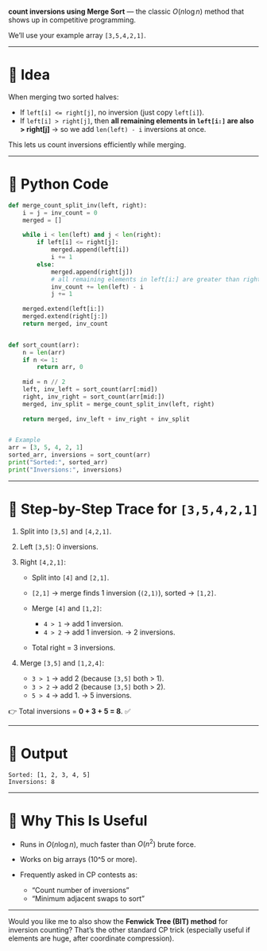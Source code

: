  **count inversions using Merge Sort** — the classic $O(n \log n)$ method that shows up in competitive programming.

We’ll use your example array `[3,5,4,2,1]`.

---

# 🔹 Idea

When merging two sorted halves:

* If `left[i] <= right[j]`, no inversion (just copy `left[i]`).
* If `left[i] > right[j]`, then **all remaining elements in `left[i:]` are also > right\[j]**
  → so we add `len(left) - i` inversions at once.

This lets us count inversions efficiently while merging.

---

# 🔹 Python Code

```python
def merge_count_split_inv(left, right):
    i = j = inv_count = 0
    merged = []
    
    while i < len(left) and j < len(right):
        if left[i] <= right[j]:
            merged.append(left[i])
            i += 1
        else:
            merged.append(right[j])
            # all remaining elements in left[i:] are greater than right[j]
            inv_count += len(left) - i
            j += 1
    
    merged.extend(left[i:])
    merged.extend(right[j:])
    return merged, inv_count


def sort_count(arr):
    n = len(arr)
    if n <= 1:
        return arr, 0
    
    mid = n // 2
    left, inv_left = sort_count(arr[:mid])
    right, inv_right = sort_count(arr[mid:])
    merged, inv_split = merge_count_split_inv(left, right)
    
    return merged, inv_left + inv_right + inv_split


# Example
arr = [3, 5, 4, 2, 1]
sorted_arr, inversions = sort_count(arr)
print("Sorted:", sorted_arr)
print("Inversions:", inversions)
```

---

# 🔹 Step-by-Step Trace for `[3,5,4,2,1]`

1. Split into `[3,5]` and `[4,2,1]`.
2. Left `[3,5]`: 0 inversions.
3. Right `[4,2,1]`:

   * Split into `[4]` and `[2,1]`.
   * `[2,1]` → merge finds 1 inversion (`(2,1)`), sorted → `[1,2]`.
   * Merge `[4]` and `[1,2]`:

     * `4 > 1` → add 1 inversion.
     * `4 > 2` → add 1 inversion.
       → 2 inversions.
   * Total right = 3 inversions.
4. Merge `[3,5]` and `[1,2,4]`:

   * `3 > 1` → add 2 (because `[3,5]` both > 1).
   * `3 > 2` → add 2 (because `[3,5]` both > 2).
   * `5 > 4` → add 1.
     → 5 inversions.

👉 Total inversions = **0 + 3 + 5 = 8**. ✅

---

# 🔹 Output

```
Sorted: [1, 2, 3, 4, 5]
Inversions: 8
```

---

# 🔹 Why This Is Useful

* Runs in $O(n \log n)$, much faster than $O(n^2)$ brute force.
* Works on big arrays (10^5 or more).
* Frequently asked in CP contests as:

  * “Count number of inversions”
  * “Minimum adjacent swaps to sort”

---

Would you like me to also show the **Fenwick Tree (BIT) method** for inversion counting? That’s the other standard CP trick (especially useful if elements are huge, after coordinate compression).
